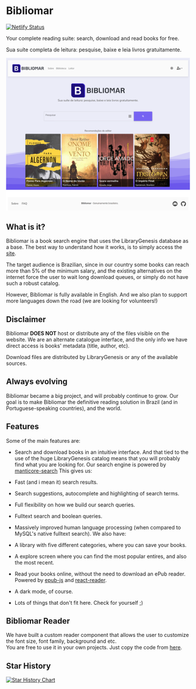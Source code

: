 # Bibliomar

[![Netlify Status](https://api.netlify.com/api/v1/badges/bd4c5d37-8033-4b0f-abc4-7f8203e957a5/deploy-status)](https://app.netlify.com/sites/bibliomar/deploys)

Your complete reading suite: search, download and read books for free.

Sua suíte completa de leitura: pesquise, baixe e leia livros gratuitamente.

<div align="center">
  <img alt="preview" src="./images/bibliomar-search-full.png">
</div>

## What is it?

Bibliomar is a book search engine that uses the LibraryGenesis database as a base.
The best way to understand how it works, is to simply access the [site](https://bibliomar.site).

The target audience is Brazilian, since in our country some books can reach more than 5% of the minimum salary, and the
existing alternatives on the internet force the user to wait long download queues, or simply do not have such a
robust catalog.

However, Bibliomar is fully available in English. And we also plan to support more languages down the road (we are
looking for volunteers!)

## Disclaimer
Bibliomar **DOES NOT** host or distribute any of the files visible on the website. We are an alternate catalogue interface, and the only info we have direct access is books' metadata (title, author, etc).

Download files are distributed by LibraryGenesis or any of the available sources.

## Always evolving

Bibliomar became a big project, and will probably continue to grow.
Our goal is to make Bibliomar the definitive reading solution in Brazil (and in Portuguese-speaking countries), and the
world.

## Features

Some of the main features are:

- Search and download books in an intuitive interface.
  And that tied to the use of the huge LibraryGenesis catalog means that you will probably find what you are looking
  for.
Our search engine is powered by [manticore-search](https://manticoresearch.com/)
  This gives us:
- Fast (and i mean it) search results.
- Search suggestions, autocomplete and highlighting of search terms.
- Full flexibility on how we build our search queries.
- Fulltext search and boolean queries.
- Massively improved human language processing (when compared to MySQL's native fulltext search).
We also have:  
- A library with five different categories, where you can save your books.
- A explore screen where you can find the most popular entires, and also the most recent.
- Read your books online, without the need to download an ePub reader.
  Powered by [epub-js](https://github.com/futurepress/epub.js/)
  and [react-reader](https://www.npmjs.com/package/react-reader).

- A dark mode, of course.
- Lots of things that don't fit here. Check for yourself ;)

## Bibliomar Reader

We have built a custom reader component that allows the user to customize the font size, font family, background and
etc.  
You are free to use it in your own projects. Just copy the code
from [here](https://github.com/bibliomar/bibliomar-client/tree/main/src/components/reader/screen).

## Star History

[![Star History Chart](https://api.star-history.com/svg?repos=bibliomar/bibliomar-client&type=Date)](https://star-history.com/#bibliomar/bibliomar-client&Date)

